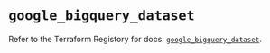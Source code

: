 # `google_bigquery_dataset`

Refer to the Terraform Registory for docs: [`google_bigquery_dataset`](https://registry.terraform.io/providers/hashicorp/google/4.65.2/docs/resources/bigquery_dataset).
